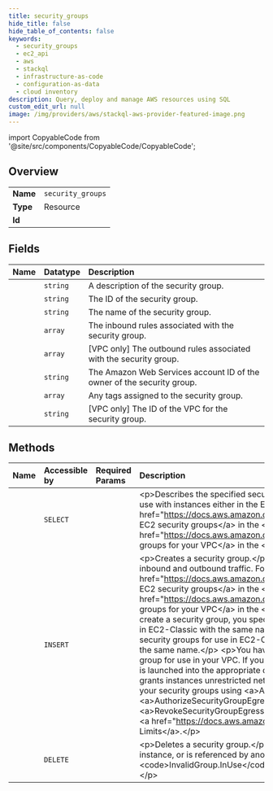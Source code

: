 ```yaml
---
title: security_groups
hide_title: false
hide_table_of_contents: false
keywords:
  - security_groups
  - ec2_api
  - aws    
  - stackql
  - infrastructure-as-code
  - configuration-as-data
  - cloud inventory
description: Query, deploy and manage AWS resources using SQL
custom_edit_url: null
image: /img/providers/aws/stackql-aws-provider-featured-image.png
---
```


import CopyableCode from '@site/src/components/CopyableCode/CopyableCode';




## Overview
<table><tbody>
<tr><td><b>Name</b></td><td><code>security_groups</code></td></tr>
<tr><td><b>Type</b></td><td>Resource</td></tr>
<tr><td><b>Id</b></td><td><CopyableCode code="aws.ec2_api.security_groups" /></td></tr>
</tbody></table>

## Fields
| Name | Datatype | Description |
|:-----|:---------|:------------|
| <CopyableCode code="groupDescription" /> | `string` | A description of the security group. |
| <CopyableCode code="groupId" /> | `string` | The ID of the security group. |
| <CopyableCode code="groupName" /> | `string` | The name of the security group. |
| <CopyableCode code="ipPermissions" /> | `array` | The inbound rules associated with the security group. |
| <CopyableCode code="ipPermissionsEgress" /> | `array` | [VPC only] The outbound rules associated with the security group. |
| <CopyableCode code="ownerId" /> | `string` | The Amazon Web Services account ID of the owner of the security group. |
| <CopyableCode code="tagSet" /> | `array` | Any tags assigned to the security group. |
| <CopyableCode code="vpcId" /> | `string` | [VPC only] The ID of the VPC for the security group. |
## Methods
| Name | Accessible by | Required Params | Description |
|:-----|:--------------|:----------------|:------------|
| <CopyableCode code="security_groups_Describe" /> | `SELECT` | <CopyableCode code="region" /> | &lt;p&gt;Describes the specified security groups or all of your security groups.&lt;/p&gt; &lt;p&gt;A security group is for use with instances either in the EC2-Classic platform or in a specific VPC. For more information, see &lt;a href="https://docs.aws.amazon.com/AWSEC2/latest/UserGuide/using-network-security.html"&gt;Amazon EC2 security groups&lt;/a&gt; in the &lt;i&gt;Amazon Elastic Compute Cloud User Guide&lt;/i&gt; and &lt;a href="https://docs.aws.amazon.com/AmazonVPC/latest/UserGuide/VPC_SecurityGroups.html"&gt;Security groups for your VPC&lt;/a&gt; in the &lt;i&gt;Amazon Virtual Private Cloud User Guide&lt;/i&gt;.&lt;/p&gt; |
| <CopyableCode code="security_group_Create" /> | `INSERT` | <CopyableCode code="GroupDescription, GroupName, region" /> | &lt;p&gt;Creates a security group.&lt;/p&gt; &lt;p&gt;A security group acts as a virtual firewall for your instance to control inbound and outbound traffic. For more information, see &lt;a href="https://docs.aws.amazon.com/AWSEC2/latest/UserGuide/using-network-security.html"&gt;Amazon EC2 security groups&lt;/a&gt; in the &lt;i&gt;Amazon Elastic Compute Cloud User Guide&lt;/i&gt; and &lt;a href="https://docs.aws.amazon.com/AmazonVPC/latest/UserGuide/VPC_SecurityGroups.html"&gt;Security groups for your VPC&lt;/a&gt; in the &lt;i&gt;Amazon Virtual Private Cloud User Guide&lt;/i&gt;.&lt;/p&gt; &lt;p&gt;When you create a security group, you specify a friendly name of your choice. You can have a security group for use in EC2-Classic with the same name as a security group for use in a VPC. However, you can't have two security groups for use in EC2-Classic with the same name or two security groups for use in a VPC with the same name.&lt;/p&gt; &lt;p&gt;You have a default security group for use in EC2-Classic and a default security group for use in your VPC. If you don't specify a security group when you launch an instance, the instance is launched into the appropriate default security group. A default security group includes a default rule that grants instances unrestricted network access to each other.&lt;/p&gt; &lt;p&gt;You can add or remove rules from your security groups using &lt;a&gt;AuthorizeSecurityGroupIngress&lt;/a&gt;, &lt;a&gt;AuthorizeSecurityGroupEgress&lt;/a&gt;, &lt;a&gt;RevokeSecurityGroupIngress&lt;/a&gt;, and &lt;a&gt;RevokeSecurityGroupEgress&lt;/a&gt;.&lt;/p&gt; &lt;p&gt;For more information about VPC security group limits, see &lt;a href="https://docs.aws.amazon.com/vpc/latest/userguide/amazon-vpc-limits.html"&gt;Amazon VPC Limits&lt;/a&gt;.&lt;/p&gt; |
| <CopyableCode code="security_group_Delete" /> | `DELETE` | <CopyableCode code="region" /> | &lt;p&gt;Deletes a security group.&lt;/p&gt; &lt;p&gt;If you attempt to delete a security group that is associated with an instance, or is referenced by another security group, the operation fails with &lt;code&gt;InvalidGroup.InUse&lt;/code&gt; in EC2-Classic or &lt;code&gt;DependencyViolation&lt;/code&gt; in EC2-VPC.&lt;/p&gt; |
